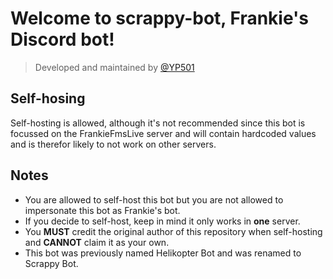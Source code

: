 # Welcome to scrappy-bot, Frankie's Discord bot!
> Developed and maintained by [@YP501](https://github.com/YP501)

## Self-hosing
Self-hosting is allowed, although it's not recommended since this bot is focussed on the FrankieFmsLive server and will contain hardcoded values and is therefor likely to not work on other servers.
## Notes
- You are allowed to self-host this bot but you are not allowed to impersonate this bot as Frankie's bot.
- If you decide to self-host, keep in mind it only works in **one** server.
- You **MUST** credit the original author of this repository when self-hosting and **CANNOT** claim it as your own.
- This bot was previously named Helikopter Bot and was renamed to Scrappy Bot.
